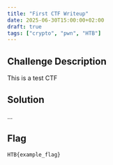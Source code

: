 ```yaml
---
title: "First CTF Writeup"
date: 2025-06-30T15:00:00+02:00
draft: true
tags: ["crypto", "pwn", "HTB"]
---
```


## Challenge Description

This is a test CTF

## Solution

...

## Flag

`HTB{example_flag}`
